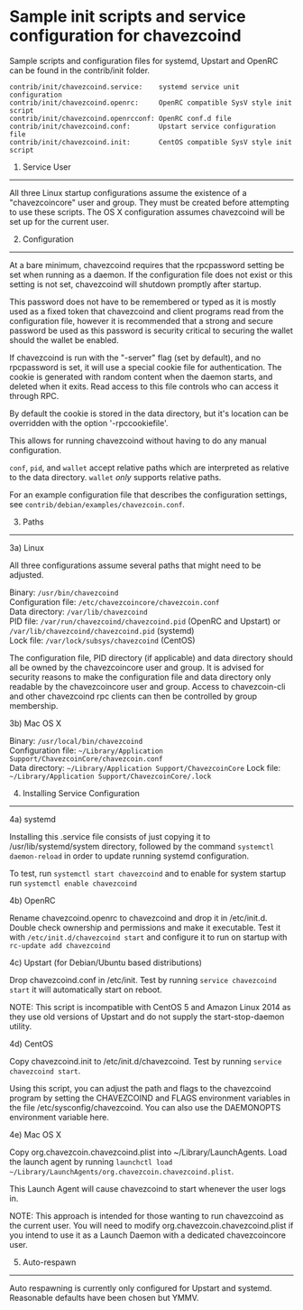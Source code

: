 Sample init scripts and service configuration for chavezcoind
==========================================================

Sample scripts and configuration files for systemd, Upstart and OpenRC
can be found in the contrib/init folder.

    contrib/init/chavezcoind.service:    systemd service unit configuration
    contrib/init/chavezcoind.openrc:     OpenRC compatible SysV style init script
    contrib/init/chavezcoind.openrcconf: OpenRC conf.d file
    contrib/init/chavezcoind.conf:       Upstart service configuration file
    contrib/init/chavezcoind.init:       CentOS compatible SysV style init script

1. Service User
---------------------------------

All three Linux startup configurations assume the existence of a "chavezcoincore" user
and group.  They must be created before attempting to use these scripts.
The OS X configuration assumes chavezcoind will be set up for the current user.

2. Configuration
---------------------------------

At a bare minimum, chavezcoind requires that the rpcpassword setting be set
when running as a daemon.  If the configuration file does not exist or this
setting is not set, chavezcoind will shutdown promptly after startup.

This password does not have to be remembered or typed as it is mostly used
as a fixed token that chavezcoind and client programs read from the configuration
file, however it is recommended that a strong and secure password be used
as this password is security critical to securing the wallet should the
wallet be enabled.

If chavezcoind is run with the "-server" flag (set by default), and no rpcpassword is set,
it will use a special cookie file for authentication. The cookie is generated with random
content when the daemon starts, and deleted when it exits. Read access to this file
controls who can access it through RPC.

By default the cookie is stored in the data directory, but it's location can be overridden
with the option '-rpccookiefile'.

This allows for running chavezcoind without having to do any manual configuration.

`conf`, `pid`, and `wallet` accept relative paths which are interpreted as
relative to the data directory. `wallet` *only* supports relative paths.

For an example configuration file that describes the configuration settings,
see `contrib/debian/examples/chavezcoin.conf`.

3. Paths
---------------------------------

3a) Linux

All three configurations assume several paths that might need to be adjusted.

Binary:              `/usr/bin/chavezcoind`  
Configuration file:  `/etc/chavezcoincore/chavezcoin.conf`  
Data directory:      `/var/lib/chavezcoind`  
PID file:            `/var/run/chavezcoind/chavezcoind.pid` (OpenRC and Upstart) or `/var/lib/chavezcoind/chavezcoind.pid` (systemd)  
Lock file:           `/var/lock/subsys/chavezcoind` (CentOS)  

The configuration file, PID directory (if applicable) and data directory
should all be owned by the chavezcoincore user and group.  It is advised for security
reasons to make the configuration file and data directory only readable by the
chavezcoincore user and group.  Access to chavezcoin-cli and other chavezcoind rpc clients
can then be controlled by group membership.

3b) Mac OS X

Binary:              `/usr/local/bin/chavezcoind`  
Configuration file:  `~/Library/Application Support/ChavezcoinCore/chavezcoin.conf`  
Data directory:      `~/Library/Application Support/ChavezcoinCore`
Lock file:           `~/Library/Application Support/ChavezcoinCore/.lock`

4. Installing Service Configuration
-----------------------------------

4a) systemd

Installing this .service file consists of just copying it to
/usr/lib/systemd/system directory, followed by the command
`systemctl daemon-reload` in order to update running systemd configuration.

To test, run `systemctl start chavezcoind` and to enable for system startup run
`systemctl enable chavezcoind`

4b) OpenRC

Rename chavezcoind.openrc to chavezcoind and drop it in /etc/init.d.  Double
check ownership and permissions and make it executable.  Test it with
`/etc/init.d/chavezcoind start` and configure it to run on startup with
`rc-update add chavezcoind`

4c) Upstart (for Debian/Ubuntu based distributions)

Drop chavezcoind.conf in /etc/init.  Test by running `service chavezcoind start`
it will automatically start on reboot.

NOTE: This script is incompatible with CentOS 5 and Amazon Linux 2014 as they
use old versions of Upstart and do not supply the start-stop-daemon utility.

4d) CentOS

Copy chavezcoind.init to /etc/init.d/chavezcoind. Test by running `service chavezcoind start`.

Using this script, you can adjust the path and flags to the chavezcoind program by
setting the CHAVEZCOIND and FLAGS environment variables in the file
/etc/sysconfig/chavezcoind. You can also use the DAEMONOPTS environment variable here.

4e) Mac OS X

Copy org.chavezcoin.chavezcoind.plist into ~/Library/LaunchAgents. Load the launch agent by
running `launchctl load ~/Library/LaunchAgents/org.chavezcoin.chavezcoind.plist`.

This Launch Agent will cause chavezcoind to start whenever the user logs in.

NOTE: This approach is intended for those wanting to run chavezcoind as the current user.
You will need to modify org.chavezcoin.chavezcoind.plist if you intend to use it as a
Launch Daemon with a dedicated chavezcoincore user.

5. Auto-respawn
-----------------------------------

Auto respawning is currently only configured for Upstart and systemd.
Reasonable defaults have been chosen but YMMV.
